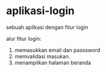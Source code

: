 # aplikasi-login
sebuah aplikasi dengan fitur login

alur fitur login:
1. memasukkan email dan passsword
2. memvalidasi masukan.
3. menampilkan halaman beranda
